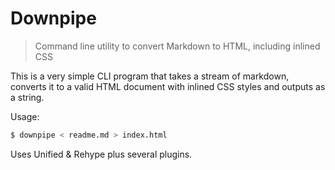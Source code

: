 # Downpipe

> Command line utility to convert Markdown to HTML, including inlined CSS

This is a very simple CLI program that takes a stream of markdown, converts it to a valid HTML document with inlined CSS styles and outputs as a string.

Usage:

```bash
$ downpipe < readme.md > index.html
```

Uses Unified & Rehype plus several plugins.
